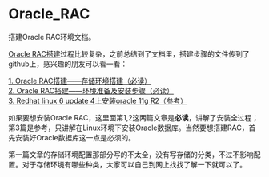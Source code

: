 # Oracle_RAC
搭建Oracle RAC环境文档。

<a href="https://github.com/yuhaidong/Oracle_RAC" target="_blank">Oracle RAC搭建</a>过程比较复杂，之前总结到了文档里，搭建步骤的文件传到了github上，感兴趣的朋友可以看一看：

<a href="https://github.com/yuhaidong/Oracle_RAC/blob/master/Oracle%20RAC%20installation--configuration%20of%20storage%20enviroment.doc?raw=true" target="_blank">1. Oracle RAC搭建——存储环境搭建（必读）</a><br/>
<a href="https://github.com/yuhaidong/Oracle_RAC/blob/master/Oracle%20RAC%20installation--enviroment%20preparation%20and%20configuration%20of%20installation.doc?raw=true" target="_blank">2. Oracle RAC搭建——环境准备及安装步骤（必读）</a><br/>
<a href="https://blog.csdn.net/dongdong9223/article/details/38269377" target="_blank">3. Redhat linux 6 update 4上安装oracle 11g R2（参考）</a><br/>

如果要想安装Oracle RAC，这里面第1,2这两篇文章是**必读**，讲解了安装全过程；第3篇是参考，只讲解在Linux环境下安装Oracle数据库。当然要想搭建RAC，首先安装好Oracle数据库这一点是必须的。

第一篇文章的存储环境配置那部分写的不太全，没有写存储的分类，不过不影响配置。对于存储环境有哪些种类，大家可以自己到网上找找了解一下就可以了。

